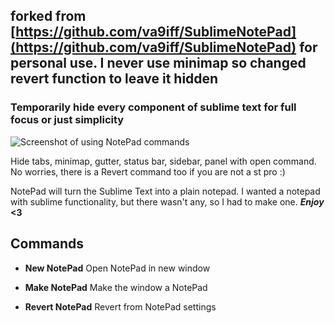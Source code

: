 
## forked from [https://github.com/va9iff/SublimeNotePad](https://github.com/va9iff/SublimeNotePad) for personal use. I never use minimap so changed revert function to leave it hidden

### Temporarily hide every component of sublime text for full focus or just simplicity  

![Screenshot of using NotePad commands](imgs/screenshot.gif "Screenshot")

Hide tabs, minimap, gutter, status bar, sidebar, panel with open command.  
No worries, there is a Revert command too if you are not a st pro :)

NotePad will turn the Sublime Text into a plain notepad.
I wanted a notepad with sublime functionality, but there wasn't any, so I had to make one. 
***Enjoy*** **<3**

## Commands  

- **New NotePad**
	Open NotePad in new window  

- **Make NotePad**
	Make the window a NotePad

- **Revert NotePad**
	Revert from NotePad settings